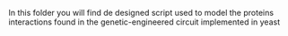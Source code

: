 In this folder you will find de designed script used to model the proteins interactions found in the genetic-engineered circuit implemented in yeast
